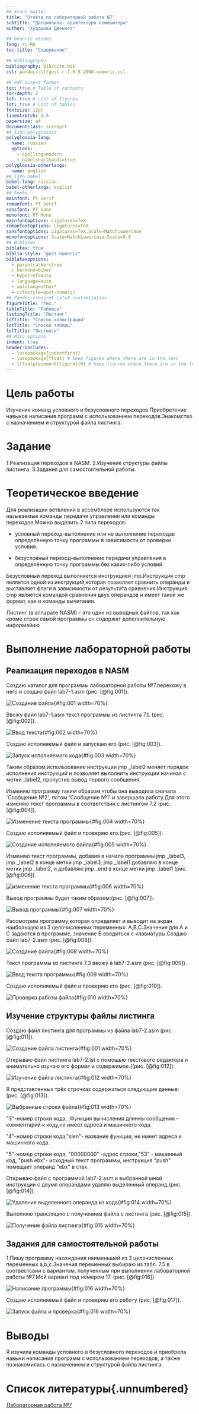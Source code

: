 ```yaml
---
## Front matter
title: "Отчёта по лабораторной работе №7"
subtitle: "Дисциплина: архитектура компьютера"
author: "Худдыева Дженнет"

## Generic otions
lang: ru-RU
toc-title: "Содержание"

## Bibliography
bibliography: bib/cite.bib
csl: pandoc/csl/gost-r-7-0-5-2008-numeric.csl

## Pdf output format
toc: true # Table of contents
toc-depth: 2
lof: true # List of figures
lot: true # List of tables
fontsize: 12pt
linestretch: 1.5
papersize: a4
documentclass: scrreprt
## I18n polyglossia
polyglossia-lang:
  name: russian
  options:
	- spelling=modern
	- babelshorthands=true
polyglossia-otherlangs:
  name: english
## I18n babel
babel-lang: russian
babel-otherlangs: english
## Fonts
mainfont: PT Serif
romanfont: PT Serif
sansfont: PT Sans
monofont: PT Mono
mainfontoptions: Ligatures=TeX
romanfontoptions: Ligatures=TeX
sansfontoptions: Ligatures=TeX,Scale=MatchLowercase
monofontoptions: Scale=MatchLowercase,Scale=0.9
## Biblatex
biblatex: true
biblio-style: "gost-numeric"
biblatexoptions:
  - parentracker=true
  - backend=biber
  - hyperref=auto
  - language=auto
  - autolang=other*
  - citestyle=gost-numeric
## Pandoc-crossref LaTeX customization
figureTitle: "Рис."
tableTitle: "Таблица"
listingTitle: "Листинг"
lofTitle: "Список иллюстраций"
lotTitle: "Список таблиц"
lolTitle: "Листинги"
## Misc options
indent: true
header-includes:
  - \usepackage{indentfirst}
  - \usepackage{float} # keep figures where there are in the text
  - \floatplacement{figure}{H} # keep figures where there are in the text
---
```


# Цель работы

Изучение команд условного и безусловного переходов.Приобретение навыков написания программ с использованием переходов.Знакомство
с назначением и структурой файла листинга.

# Задание

  1.Реализация переходов в NASM.
  2.Изучение структуры файлы листинга.
  3.Задания для самостоятельной работы.

# Теоретическое введение

Для реализации ветвлений в ассемблере используются так называемые команды передачи управления или команды переходов.Можно выделить
2 типа переходов:

- условный переход-выполнение или не выполнение переходав определённую точку программы в зависимости от проверки условия.

- безусловный переход-выполнение передачи управления в определённую точку программы без каких-либо условий.

Безусловный переход выполняется инструкцией jmp.Инструкция cmp является одной из инструкций,которая позволяет сравнить операнды и
выставляет флаги в зависимости от результата сравнения.Инструкция cmp является командой сравнения двух операндов и имеет такой же
формат, как и команды вычитания.

Листинг (в аппарате NASM) - это один из выходных файлов, так как кроме строк самой программы он содержит дополнительную информайию

# Выполнение лабораторной работы

## Реализация переходов в NASM

Создаю каталог для программы лабораторной работы №7,перехожу в него и создаю файл lab7-1.asm (рис. [@fig:001]).

![Создание файла](image/1.png){#fig:001 width=70%}

Ввожу файл lab7-1.asm текст программы из листинга 7.1. (рис. [@fig:002]).

![Ввод текста](image/2.png){#fig:002 width=70%}

Создаю исполняемый файл и запускаю его (рис. [@fig:003]).

![Запуск исполняемого кода](image/3.png){#fig:003 width=70%}

Таким образом,использование инструкции jmp _label2 меняет порядок исполнения инструкций и позволяет выполнить инструкции начиная с
метки _label2, пропустив вывод первого сообщения.

Изменяю программу таким образом,чтобы она выводила сначала 'Сообщение №2', потом 'Сообщение №1' и завершала работу.Для этого 
изменяю текст программы в соответствии с листингом 7.2 (рис. [@fig:004]).

![Изменение текста программы](image/4.png){#fig:004 width=70%}

Создаю исполняемый файл и проверяю его.(рис. [@fig:005]).

![Создание исполняемого файла](image/5.png){#fig:005 width=70%}

Изменяю текст программы, добавив в начале программы jmp _label3, jmp _label2 в конце метки jmp _label3, jmp _label1 добавляю 
в конце метки jmp _label2, и добавляю jmp _end в конце метки jmp _label1 (рис. [@fig:006]).

![изменение текста программы ](image/6.png){#fig:006 width=70%}

Вывод программы будет таким образом:(рис. [@fig:007]).

![Вывод программы](image/7.png){#fig:007 width=70%}

Рассмотрим программу,которая определяет и выводит на экран наибольшую из 3 целочисленных переменных: A,B,C.Значение для А и С
задаются в программе, значение В вводиться с клавиатуры.Создаю файл lab7-2.asm (рис. [@fig:008]).

![Создание файла](image/8.png){#fig:008 width=70%}

Текст программы из листинга 7.3 ввожу в lab7-2.asm (рис. [@fig:009]).

![Ввод текста программы](image/9.png){#fig:009 width=70%} 

Создаю исполняемый файл и проверяю его (рис. [@fig:010]).

![Проверка работы файла](image/10.png){#fig:010 width=70%} 

## **Изучение структуры файлы листинга**

Создаю файл листинга для программы из файла lab7-2.asm (рис. [@fig:011]).

![Создание файла листинга](image/11.png){#fig:001 width=70%} 

Открываю файл листинга lab7-2.lst с помощью текстового редактора и внимательно изучаю его формат и содержимое.((рис. [@fig:012]).

![Изучение файла листинга](image/12.png){#fig:012 width=70%} 

В представленных трёх строчках содержаться следующие данные: (рис. [@fig:013]).

![Выбранные строки файла](image/13.png){#fig:013 width=70%} 

"3"-номер строки кода, ;Функция вычисления длинны сообщения  - комментарий к коду,не имеет адреса и машинного кода.

"4"-номер строки кода,"slen"- название функции, не имеет адреса и машинного кода. 

"5"-номер строки кода, "00000000" -адрес строки,"53" - машинный код, "push ebx"- исходный текст программы, инструкция "push" 
помещает операнд "ebx" в стек.

Открываю файл с программой lab7-2.asm и выбранной мной инструкции с двумя операндами удаляю выделенный операнд.(рис. [@fig:014]).

![Удаление выделенного операнда из кода](image/14.png){#fig:014 width=70%} 

Выполняю трансляцию с получением файла с листинга (рис. [@fig:015]).

![Получение файла листинга](image/15.png){#fig:015 width=70%} 

## **Задания для самостоятельной работы**

1.Пишу программу нахождения наименьшей из 3 целочисленных переменных а,b,c.Значения переменных выбираю из табл. 7.5 в соотвестсвии с
вариантом, полученным при выполнении лабораторной работы №7.Мой вариант под номером 17. (рис. [@fig:016]).

![Написание программы](image/16.png){#fig:016 width=70%} 

Создаю исполняемый файл и проверяю его работу (рис. [@fig:017]).

![Запуск файла и проверка](image/17.png){#fig:016 width=70%} 

# Выводы

Я изучила команды условного и безусловного переходов и приобрела навыки написания
программ с использованием переходов, а также познакомилась с назначением и структурой файла
листинга.

# Список литературы{.unnumbered}

[Лабораторная работа №7](https://esystem.rudn.ru/pluginfile.php/2089087/mod_resource/content/0/%D0%9B%D0%B0%D0%B1%D0%BE%D1%80%D0%B0%D1%82%D0%BE%D1%80%D0%BD%D0%B0%D1%8F%20%D1%80%D0%B0%D0%B1%D0%BE%D1%82%D0%B0%20%E2%84%967.%20%D0%9A%D0%BE%D0%BC%D0%B0%D0%BD%D0%B4%D1%8B%20%D0%B1%D0%B5%D0%B7%D1%83%D1%81%D0%BB%D0%BE%D0%B2%D0%BD%D0%BE%D0%B3%D0%BE%20%D0%B8%20%D1%83%D1%81%D0%BB%D0%BE%D0%B2%D0%BD%D0%BE%D0%B3%D0%BE%20%D0%BF%D0%B5%D1%80%D0%B5%D1%85%D0%BE%D0%B4%D0%BE%D0%B2%20%D0%B2%20Nasm.%20%D0%9F%D1%80%D0%BE%D0%B3%D1%80%D0%B0%D0%BC%D0%BC%D0%B8%D1%80%D0%BE%D0%B2%D0%B0%D0%BD%D0%B8%D0%B5%20%D0%B2%D0%B5%D1%82%D0%B2%D0%BB%D0%B5%D0%BD%D0%B8%D0%B9..pdf)
